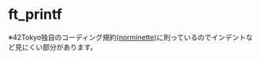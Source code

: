 # ft_printf

※42Tokyo独自のコーディング規約[(norminette)](https://github.com/42School/norminette/blob/master/pdf/ja.norm.pdf)に則っているのでインデントなど見にくい部分があります。
